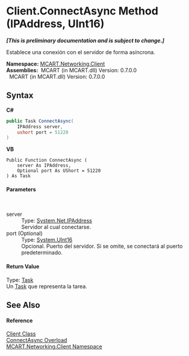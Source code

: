 # Client.ConnectAsync Method (IPAddress, UInt16)
 _**\[This is preliminary documentation and is subject to change.\]**_

Establece una conexión con el servidor de forma asíncrona.

**Namespace:**&nbsp;<a href="96f683aa-c63b-7648-3da2-4f7c7ee6fa34">MCART.Networking.Client</a><br />**Assemblies:**&nbsp;&nbsp;MCART (in MCART.dll) Version: 0.7.0.0<br />&nbsp;&nbsp;MCART (in MCART.dll) Version: 0.7.0.0<br />

## Syntax

**C#**<br />
``` C#
public Task ConnectAsync(
	IPAddress server,
	ushort port = 51220
)
```

**VB**<br />
``` VB
Public Function ConnectAsync ( 
	server As IPAddress,
	Optional port As UShort = 51220
) As Task
```


#### Parameters
&nbsp;<dl><dt>server</dt><dd>Type: <a href="http://msdn2.microsoft.com/es-es/library/s128tyf6" target="_blank">System.Net.IPAddress</a><br />Servidor al cual conectarse.</dd><dt>port (Optional)</dt><dd>Type: <a href="http://msdn2.microsoft.com/es-es/library/s6eyk10z" target="_blank">System.UInt16</a><br />Opcional. Puerto del servidor. Si se omite, se conectará al puerto predeterminado.</dd></dl>

#### Return Value
Type: <a href="http://msdn2.microsoft.com/es-es/library/dd235678" target="_blank">Task</a><br />Un <a href="http://msdn2.microsoft.com/es-es/library/dd235678" target="_blank">Task</a> que representa la tarea.

## See Also


#### Reference
<a href="6e39bcde-7d6c-b14a-e433-55aaa84607c4">Client Class</a><br /><a href="c8b66c9e-0407-9ede-56c7-7c6387516b0f">ConnectAsync Overload</a><br /><a href="96f683aa-c63b-7648-3da2-4f7c7ee6fa34">MCART.Networking.Client Namespace</a><br />